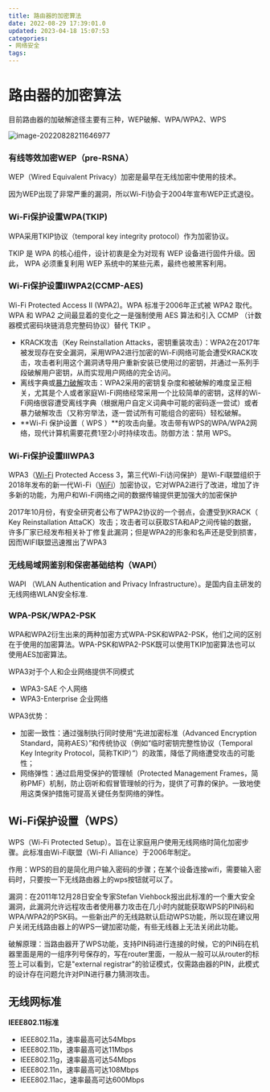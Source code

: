 ```yaml
---
title: 路由器的加密算法
date: 2022-08-29 17:39:01.0
updated: 2023-04-18 15:07:53
categories: 
- 网络安全
tags: 
---
```


# **路由器的加密算法**

目前路由器的加破解途径主要有三种，WEP破解、WPA/WPA2、WPS

![image-20220828211646977](https://cdn.jsdelivr.net/gh/WRXinYue/PictureCDN/img/image-20220828211646977.png)

### 有线等效加密WEP（pre-RSNA）

WEP（Wired Equivalent Privacy）加密是最早在无线加密中使用的技术。

因为WEP出现了非常严重的漏洞，所以Wi-Fi协会于2004年宣布WEP正式退役。

### Wi-Fi保护设置WPA(TKIP)

WPA采用TKIP协议（temporal key integrity protocol）作为加密协议。

TKIP 是 WPA 的核心组件，设计初衷是全为对现有 WEP 设备进行固件升级。因此， WPA 必须重复利用 WEP 系统中的某些元素，最终也被黑客利用。

### Wi-Fi保护设置ⅡWPA2(CCMP-AES)

Wi-Fi Protected Access II (WPA2)。WPA 标准于2006年正式被 WPA2 取代。 WPA 和 WPA2 之间最显着的变化之一是强制使用 AES 算法和引入 CCMP （计数器模式密码块链消息完整码协议）替代 TKIP 。

- KRACK攻击（Key Reinstallation Attacks，密钥重装攻击）：WPA2在2017年被发现存在安全漏洞，采用WPA2进行加密的Wi-Fi网络可能会遭受KRACK攻击，攻击者利用这个漏洞诱导用户重新安装已使用过的密钥，并通过一系列手段破解用户密钥，从而实现用户网络的完全访问。
- 离线字典或[暴力破解](https://info.support.huawei.com/info-finder/encyclopedia/zh/暴力破解.html)攻击：WPA2采用的密钥复杂度和被破解的难度呈正相关，尤其是个人或者家庭Wi-Fi网络经常采用一个比较简单的密钥，这样的Wi-Fi网络很容遭受离线字典（根据用户自定义词典中可能的密码逐一尝试）或者暴力破解攻击（又称穷举法，逐一尝试所有可能组合的密码）轻松破解。
-  **Wi-Fi 保护设置（ WPS ）**的攻击向量。攻击带有WPS的WPA/WPA2网络，现代计算机需要花费1至2小时持续攻击。防御方法：禁用 WPS。

### Wi-Fi保护设置ⅢWPA3

WPA3（[Wi-Fi](https://info.support.huawei.com/info-finder/encyclopedia/zh/WiFi.html) Protected Access 3，第三代Wi-Fi访问保护）是Wi-Fi联盟组织于2018年发布的新一代Wi-Fi（[WiFi](https://info.support.huawei.com/info-finder/encyclopedia/zh/WiFi.html)）加密协议，它对WPA2进行了改进，增加了许多新的功能，为用户和Wi-Fi网络之间的数据传输提供更加强大的加密保护

2017年10月份，有安全研究者公布了WPA2协议的一个弱点，会遭受到KRACK（ Key Reinstallation AttaCK）攻击；攻击者可以获取STA和AP之间传输的数据，许多厂家已经发布相关补丁修复此漏洞；但是WPA2的形象和名声还是受到损害，因而WIFI联盟迅速推出了WPA3

### 无线局域网鉴别和保密基础结构（WAPI）

WAPI （WLAN Authentication and Privacy Infrastructure）。是国内自主研发的无线网络WLAN安全标准.

### WPA-PSK/WPA2-PSK

 WPA和WPA2衍生出来的两种加密方式WPA-PSK和WPA2-PSK，他们之间的区别在于使用的加密算法。WPA-PSK和WPA2-PSK既可以使用TKIP加密算法也可以使用AES加密算法。

WPA3对于个人和企业网络提供不同模式

- WPA3-SAE 个人网络
- WPA3-Enterprise 企业网络

WPA3优势：

- 加密一致性：通过强制执行同时使用“先进加密标准（Advanced Encryption Standard，简称AES）”和传统协议（例如“临时密钥完整性协议（Temporal Key Integrity Protocol，简称TKIP）”）的政策，降低了网络遭受攻击的可能性；
- 网络弹性：通过启用受保护的管理帧（Protected Management Frames，简称PMF）机制，防止窃听和假冒管理帧的行为，提供了可靠的保护。一致地使用这类保护措施可提高关键任务型网络的弹性。

## Wi-Fi保护设置（WPS）

WPS（Wi-Fi Protected Setup）。旨在让家庭用户使用无线网络时简化加密步骤。此标准由Wi-Fi联盟（Wi-Fi Alliance）于2006年制定。

作用：WPS的目的是简化用户输入密码的步骤；在某个设备连接wifi，需要输入密码时，只要按一下无线路由器上的wps按钮就可以了。

漏洞：在2011年12月28日安全专家Stefan Viehbock报出此标准的一个重大安全漏洞，此漏洞允许远程攻击者使用暴力攻击在几小时内就能获取WPS的PIN码和WPA/WPA2的PSK码。一些新出产的无线路默认启动WPS功能，所以现在建议用户关闭无线路由器上的WPS一键加密功能，有些无线器上无法关闭此功能。

破解原理：当路由器开了WPS功能，支持PIN码进行连接的时候，它的PIN码在机器里面是用的一组序列号保存的，写在router里面，一般从一般可以从router的标签上可以看到，它是"external registrar"的验证模式，仅需路由器的PIN，此模式的设计存在问题允许对PIN进行暴力猜测攻击。

## 无线网标准

**IEEE802.11标准**

- IEEE802.11a，速率最高可达54Mbps
- IEEE802.11b，速率最高可达11Mbps
- IEEE802.11g，速率最高可达54Mbps
- IEEE802.11n，速率最高可达108Mbps
- IEEE802.11ac，速率最高可达600Mbps